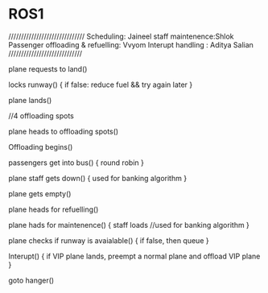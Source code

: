 # ROS1

//////////////////////////////
Scheduling: Jaineel
staff maintenence:Shlok
Passenger offloading & refuelling: Vvyom
Interupt handling : Aditya Salian
/////////////////////////////




plane requests to land()

locks runway()
{
	if false: reduce fuel && try again later
}

plane lands()

//4 offloading spots

plane heads to offloading spots()

Offloading begins()

passengers get into bus()
{
	round robin
}

plane staff gets down()
{
	used for banking algorithm
}

plane gets empty()

plane heads for refuelling()

plane hads for maintenence()
{
	staff loads //used for banking algorithm
}

plane checks if runway is avaialable()
{
	if false, then queue
}

Interupt()
{
	if VIP plane lands, preempt a normal plane and offload VIP plane
}

goto hanger()


